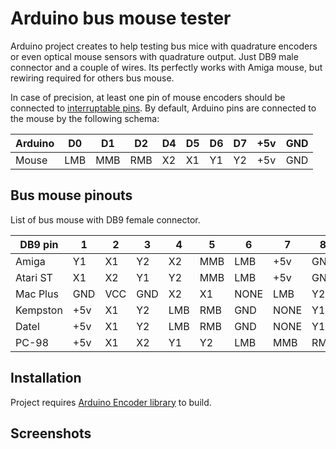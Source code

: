 # Arduino bus mouse tester

Arduino project creates to help testing bus mice with quadrature encoders or even optical mouse sensors with quadrature output. Just DB9 male connector and a couple of wires. Its perfectly works with Amiga mouse, but rewiring required for others bus mouse. 

In case of precision, at least one pin of mouse encoders should be connected to [interruptable pins](https://www.arduino.cc/reference/en/language/functions/external-interrupts/attachinterrupt). By default, Arduino pins are connected to the mouse by the following schema:

| Arduino | D0 | D1 | D2 | D4 | D5 | D6 | D7 | +5v | GND |
| ------ | ------ | ------ | ------ | ------ | ------ | ------ | ------ | ------ | ------ |
| Mouse | LMB | MMB | RMB | X2 | X1 | Y1 | Y2 | +5v | GND |

## Bus mouse pinouts 
List of bus mouse with DB9 female connector.

| DB9 pin | 1 | 2 | 3 | 4 | 5 | 6 | 7 | 8 | 9 |
| ------ | ------ | ------ | ------ | ------ | ------ | ------ | ------ | ------ | ------ |
| Amiga | Y1 | X1 | Y2 | X2 | MMB | LMB | +5v | GND | RMB |
| Atari ST | X1 | X2 | Y1 | Y2 | MMB | LMB | +5v | GND | RMB |
| Mac Plus | GND | VCC | GND | X2 | X1 | NONE | LMB | Y2 | Y1 |
| Kempston | +5v | X1 | Y2 | LMB | RMB | GND | NONE | Y1 | X2 |
| Datel | +5v | X1 | Y2 | LMB | RMB | GND | NONE | Y1 | X2 |
| PC-98 | +5v | X1 | X2 | Y1 | Y2 | LMB | MMB | RMB | GND |

## Installation

Project requires [Arduino Encoder library](https://www.arduino.cc/reference/en/libraries/encoder/) to build.

## Screenshots